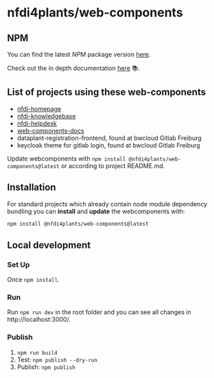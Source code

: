 # nfdi4plants/web-components

## NPM

You can find the latest *NPM* package version [here](https://www.npmjs.com/package/@nfdi4plants/web-components).

Check out the in depth documentation [here](https://nfdi4plants.github.io/web-components-docs/) :books:.

## List of projects using these web-components

- [nfdi-homepage](https://github.com/nfdi4plants/nfdi4plants.github.io)
- [nfdi-knowledgebase](https://github.com/nfdi4plants/nfdi4plants.knowledgebase)
- [nfdi-helpdesk](https://github.com/Freymaurer/nfdi-helpdesk)
- [web-components-docs](https://github.com/nfdi4plants/web-components-docs)
- dataplant-registration-frontend, found at bwcloud Gitlab Freiburg
- keycloak theme for gitlab login, found at bwcloud Gitlab Freiburg 

Update webcomponents with ```npm install @nfdi4plants/web-components@latest``` or according to project README.md.


## Installation

For standard projects which already contain node module dependency bundling you can **install** and **update** the webcomponents with:

```bash
npm install @nfdi4plants/web-components@latest
```

## Local development

### Set Up

Once `npm install`.

### Run

Run `npm run dev` in the root folder and you can see all changes in http://localhost:3000/.

### Publish

1. `npm run build`
2. Test: `npm publish --dry-run`
3. Publish: `npm publish`